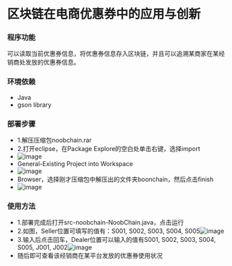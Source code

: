 区块链在电商优惠券中的应用与创新
===========================

### 程序功能
可以读取当前优惠券信息，将优惠券信息存入区块链，并且可以追溯某商家在某经销商处发放的优惠券信息。

### 环境依赖
- Java
- gson library

### 部署步骤
- 1.解压压缩包noobchain.rar
- 2.打开eclipse，在Package Explore的空白处单击右键，选择import
- ![image](https://i.loli.net/2019/05/17/5cde58223fd9c59598.png)
- General-Existing Project into Workspace
- ![image](https://i.loli.net/2019/05/17/5cde5864cbdd547160.png)
- Browser，选择刚才压缩包中解压出的文件夹boonchain，然后点击finish
- ![image](https://i.loli.net/2019/05/17/5cde58c83e05152807.png)


### 使用方法
- 1.部署完成后打开src-noobchain-NoobChain.java，点击运行
- 2.如图，Seller位置可填写的值有：S001, S002, S003, S004, S005![image](https://i.loli.net/2019/05/17/5cde59d71159536388.png)
- 3.输入后点击回车，Dealer位置可以输入的值有S001, S002, S003, S004, S005, J001, J002![image](https://i.loli.net/2019/05/17/5cde5a635e7a495946.png)
- 随后即可查看该经销商在某平台发放的优惠券使用状况